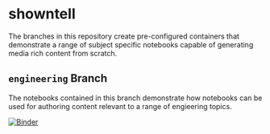 # showntell

The branches in this repository create pre-configured containers that demonstrate a range of subject specific  notebooks capable of generating media rich content from scratch.

## `engineering` Branch

The notebooks contained in this branch demonstrate how notebooks can be used for authoring content relevant to a range of engieering topics.

[![Binder](http://mybinder.org/badge.svg)](https://mybinder.org/v2/gh/psychemedia/showntell/engineering)

